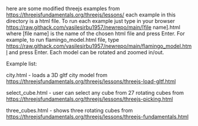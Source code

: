 here are some modified threejs examples from https://threejsfundamentals.org/threejs/lessons/
each example in this directory is a html file. To run each example just type in your browser
https://raw.githack.com/vasilesirbu1957/newrepo/main/[file name].html
where [file name] is the name of the chosen html file and press Enter. 
For example, to run flamingo_model.html file, type https://raw.githack.com/vasilesirbu1957/newrepo/main/flamingo_model.html
and press Enter.
Each model can be rotated and zoomed in/out.

Example list:

city.html - loads a 3D gltf city model from https://threejsfundamentals.org/threejs/lessons/threejs-load-gltf.html

select_cube.html - user can select any cube from 27 rotating cubes
from https://threejsfundamentals.org/threejs/lessons/threejs-picking.html

three_cubes.html - shows three rotating cubes
from https://threejsfundamentals.org/threejs/lessons/threejs-fundamentals.html

